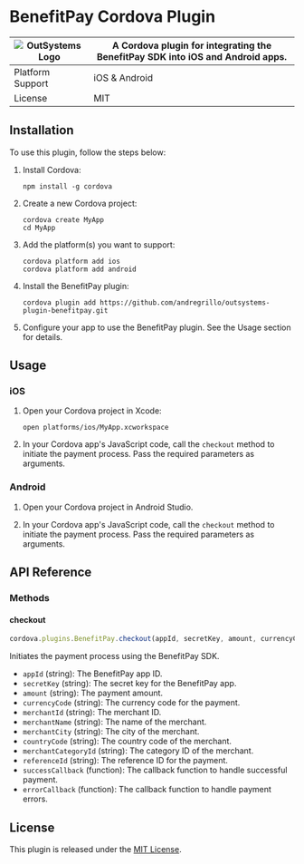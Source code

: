 # BenefitPay Cordova Plugin

| ![OutSystems Logo](https://media.trustradius.com/product-logos/yQ/pJ/SN525CFRJHL3-180x180.PNG) | A Cordova plugin for integrating the BenefitPay SDK into iOS and Android apps. |
|----------|----------|
| Platform Support | iOS & Android   | 
| License | MIT | 


## Installation

To use this plugin, follow the steps below:

1. Install Cordova:
   ```shell
   npm install -g cordova
   ```

2. Create a new Cordova project:
   ```shell
   cordova create MyApp
   cd MyApp
   ```

3. Add the platform(s) you want to support:
   ```shell
   cordova platform add ios
   cordova platform add android
   ```

4. Install the BenefitPay plugin:
   ```shell
   cordova plugin add https://github.com/andregrillo/outsystems-plugin-benefitpay.git
   ```

5. Configure your app to use the BenefitPay plugin. See the Usage section for details.

## Usage

### iOS

1. Open your Cordova project in Xcode:
   ```shell
   open platforms/ios/MyApp.xcworkspace
   ```

2. In your Cordova app's JavaScript code, call the `checkout` method to initiate the payment process. Pass the required parameters as arguments.

### Android

1. Open your Cordova project in Android Studio.

2. In your Cordova app's JavaScript code, call the `checkout` method to initiate the payment process. Pass the required parameters as arguments.

## API Reference

### Methods

#### checkout

```javascript
cordova.plugins.BenefitPay.checkout(appId, secretKey, amount, currencyCode, merchantId, merchantName, merchantCity, countryCode, merchantCategoryId, referenceId, successCallback, errorCallback)
```

Initiates the payment process using the BenefitPay SDK.

- `appId` (string): The BenefitPay app ID.
- `secretKey` (string): The secret key for the BenefitPay app.
- `amount` (string): The payment amount.
- `currencyCode` (string): The currency code for the payment.
- `merchantId` (string): The merchant ID.
- `merchantName` (string): The name of the merchant.
- `merchantCity` (string): The city of the merchant.
- `countryCode` (string): The country code of the merchant.
- `merchantCategoryId` (string): The category ID of the merchant.
- `referenceId` (string): The reference ID for the payment.
- `successCallback` (function): The callback function to handle successful payment.
- `errorCallback` (function): The callback function to handle payment errors.

## License

This plugin is released under the [MIT License](LICENSE).
```
